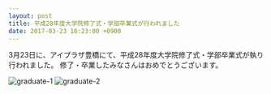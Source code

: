 ```yaml
---
layout: post
title: 平成28年度大学院修了式・学部卒業式が行われました
date: 2017-03-23 16:23:00 +0900
---
```


3月23日に、アイプラザ豊橋にて、平成28年度大学院修了式・学部卒業式が執り行われました。
修了・卒業したみなさんはおめでとうございます。

![graduate-1]({{site.baseurl}}/img/2017-03-23-graduate-1.jpg)
![graduate-2]({{site.baseurl}}/img/2017-03-23-graduate-2.jpg)
